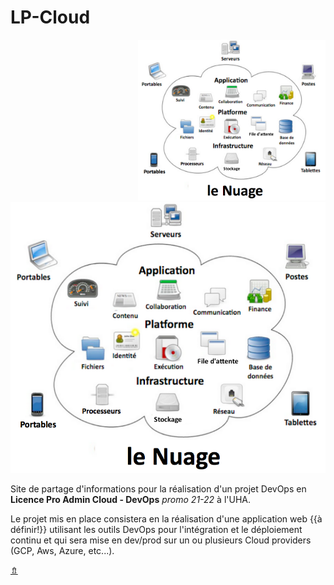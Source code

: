 # LP-Cloud

<a class="lbLink" href="#Nuage33" style="float: right"><img src="./logos/Nuage33.png" width="300"></a>

<div class="lb" id="Nuage33">
	<a href="#close"><img src="./logos/Nuage33.png" alt=""/></a>
</div>

Site de partage d'informations pour la réalisation d'un projet DevOps en **Licence Pro Admin Cloud - DevOps** <i>promo 21-22</i> à l'UHA.

Le projet mis en place consistera en la réalisation d'une application web {{à définir!}} utilisant les outils DevOps pour l'intégration et le déploiement continu et qui sera mise en dev/prod sur un ou plusieurs Cloud providers (GCP, Aws, Azure, etc...).

<span id="top" class="topSpan"></span>
<a href="#top" class="topAnchor">&#8687;</a>